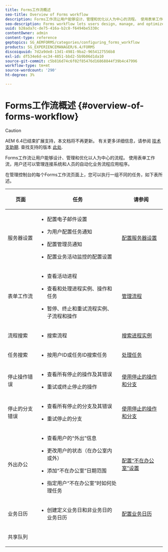 ```yaml
---
title: Forms工作流概述
seo-title: Overview of Forms workflow
description: Forms工作流让用户能够设计、管理和优化以人为中心的流程。 使用表单工作流，用户还可以管理连接系统和人员的自动化业务流程应用程序。
seo-description: Forms workflow lets users design, manage, and optimize human-centric processes. Using forms workflow, users can also manage automated business-process applications that connect systems and people.
uuid: b28ada7c-de75-416a-b2c8-f6494be5330c
contentOwner: admin
content-type: reference
geptopics: SG_AEMFORMS/categories/configuring_forms_workflow
products: SG_EXPERIENCEMANAGER/6.4/FORMS
discoiquuid: 7d2a9de8-13d1-4981-9ba2-9654127556b8
exl-id: df534e6d-ec34-4851-bbd2-5b9b06d1da10
source-git-commit: c5b816d74c6f02f85476d16868844f39b4c47996
workflow-type: tm+mt
source-wordcount: '290'
ht-degree: 3%

---
```


# Forms工作流概述 {#overview-of-forms-workflow}

>[!CAUTION]
>
>AEM 6.4已结束扩展支持，本文档将不再更新。 有关更多详细信息，请参阅 [技术支助期](https://helpx.adobe.com/cn/support/programs/eol-matrix.html). 查找支持的版本 [此处](https://experienceleague.adobe.com/docs/).

Forms工作流让用户能够设计、管理和优化以人为中心的流程。 使用表单工作流，用户还可以管理连接系统和人员的自动化业务流程应用程序。

在管理控制台的每个Forms工作流页面上，您可以执行一组不同的任务，如下表所述。

<table>
 <thead>
  <tr>
   <th><p>页面</p></th> 
   <th><p>任务</p></th> 
   <th><p>请参阅</p></th> 
  </tr> 
 </thead> 
 <tbody>
  <tr>
   <td><p>服务器设置</p></td> 
   <td>
    <ul>
     <li><p>配置电子邮件设置</p></li>
     <li><p>为用户配置任务通知</p></li>
     <li><p>配置管理员通知</p></li>
     <li><p>配置业务活动监控的配置设置 </p></li>
    </ul></td> 
   <td><p><a href="/help/forms/using/admin-help/configuring-server-settings.md#configuring-server-settings">配置服务器设置</a></p></td> 
  </tr> 
  <tr>
   <td><p>表单工作流</p></td> 
   <td>
    <ul>
     <li><p>查看活动进程</p></li>
     <li><p>查看和处理进程实例、操作和任务</p></li>
     <li><p>暂停、终止和重试流程实例、子流程和操作</p></li>
    </ul></td> 
   <td><p><a href="/help/forms/using/admin-help/processes.md#managing-processes">管理流程</a></p></td> 
  </tr> 
  <tr>
   <td><p>流程搜索</p></td> 
   <td>
    <ul>
     <li><p>搜索流程</p></li>
    </ul></td> 
   <td><p><a href="/help/forms/using/admin-help/searching-process-instances.md#searching-for-process-instances">搜索进程实例</a></p></td> 
  </tr> 
  <tr>
   <td><p>任务搜索</p></td> 
   <td>
    <ul>
     <li><p>按用户ID或任务ID搜索任务</p></li>
    </ul></td> 
   <td><p><a href="/help/forms/using/admin-help/tasks.md#working-with-tasks">处理任务</a></p></td> 
  </tr> 
  <tr>
   <td><p>停止操作错误</p></td> 
   <td>
    <ul>
     <li><p>查看所有停止的操作及其错误</p></li>
     <li><p>重试或终止停止的操作</p></li>
    </ul></td> 
   <td><p><a href="/help/forms/using/admin-help/stalled-operations-branches.md#working-with-stalled-operations-and-branches">使用停止的操作和分支</a></p></td> 
  </tr> 
  <tr>
   <td><p>停止的分支错误</p></td> 
   <td>
    <ul>
     <li><p>查看所有停止的分支及其错误</p></li>
     <li><p>重试停止的分支</p></li>
    </ul></td> 
   <td><p><a href="/help/forms/using/admin-help/stalled-operations-branches.md#working-with-stalled-operations-and-branches">使用停止的操作和分支</a></p></td> 
  </tr> 
  <tr>
   <td><p>外出办公</p></td> 
   <td>
    <ul>
     <li><p>查看用户的“外出”信息</p></li>
     <li><p>更改用户的状态（在办公室内或外）</p></li>
     <li><p>添加“不在办公室”日期范围 </p></li>
     <li><p>指定用户“不在办公室”时如何处理任务</p></li>
    </ul></td> 
   <td><p><a href="/help/forms/using/admin-help/configuring-out-office-settings.md#configuring-out-of-office-settings">配置“不在办公室”设置</a></p></td> 
  </tr> 
  <tr>
   <td><p>业务日历</p></td> 
   <td>
    <ul>
     <li><p>创建定义业务日和非业务日的业务日历</p></li>
    </ul></td> 
   <td><p><a href="/help/forms/using/admin-help/configuring-business-calendars.md#configuring-business-calendars">配置业务日历</a></p></td> 
  </tr> 
  <tr>
   <td><p>共享队列</p></td> 
   <td><p></p></td> 
   <td><p></p></td> 
  </tr> 
 </tbody> 
</table>
